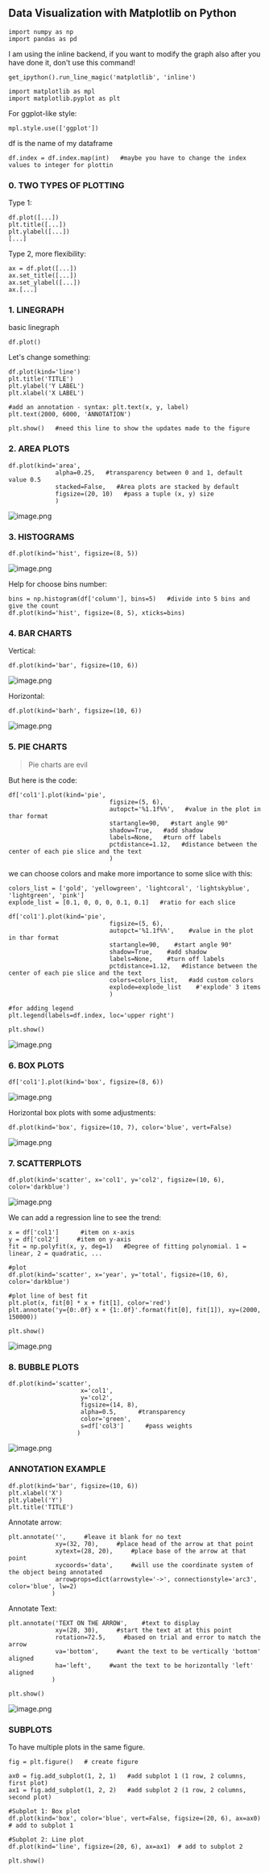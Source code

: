 ## Data Visualization with Matplotlib on Python

```
import numpy as np
import pandas as pd
``` 

I am using the inline backend, if you want to modify the graph also after you have done it, don't use this command!  
``` 
get_ipython().run_line_magic('matplotlib', 'inline') 
``` 

``` 
import matplotlib as mpl
import matplotlib.pyplot as plt
``` 

For ggplot-like style:  
``` 
mpl.style.use(['ggplot'])  
``` 

df is the name of my dataframe  

``` 
df.index = df.index.map(int)   #maybe you have to change the index values to integer for plottin
``` 

### 0. TWO TYPES OF PLOTTING

Type 1:
``` 
df.plot([...])
plt.title([...])
plt.ylabel([...])
[...]
``` 

Type 2, more flexibility:
``` 
ax = df.plot([...])
ax.set_title([...])
ax.set_ylabel([...])
ax.[...]
``` 

### 1. LINEGRAPH

basic linegraph
``` 
df.plot() 
``` 

Let's change something:
``` 
df.plot(kind='line')
plt.title('TITLE')
plt.ylabel('Y LABEL')
plt.xlabel('X LABEL')

#add an annotation - syntax: plt.text(x, y, label)
plt.text(2000, 6000, 'ANNOTATION')

plt.show()   #need this line to show the updates made to the figure
``` 


### 2. AREA PLOTS
``` 
df.plot(kind='area',
             alpha=0.25,   #transparency between 0 and 1, default value 0.5
             stacked=False,   #Area plots are stacked by default
             figsize=(20, 10)   #pass a tuple (x, y) size
             )
``` 

![image.png](https://cdn.hashnode.com/res/hashnode/image/upload/v1627635071796/bAWW17fs-.png)

### 3. HISTOGRAMS

``` 
df.plot(kind='hist', figsize=(8, 5))
``` 

![image.png](https://cdn.hashnode.com/res/hashnode/image/upload/v1627635091466/YyVaQipPY.png)


Help for choose bins number:
``` 
bins = np.histogram(df['column'], bins=5)   #divide into 5 bins and give the count
df.plot(kind='hist', figsize=(8, 5), xticks=bins)
``` 


### 4. BAR CHARTS

Vertical:
``` 
df.plot(kind='bar', figsize=(10, 6))
``` 

![image.png](https://cdn.hashnode.com/res/hashnode/image/upload/v1627635107637/poWXT9eOK.png)

Horizontal:
``` 
df.plot(kind='barh', figsize=(10, 6))
``` 

![image.png](https://cdn.hashnode.com/res/hashnode/image/upload/v1627635123432/yVFuOmNwOn.png)

### 5. PIE CHARTS

> Pie charts are evil  

But here is the code:

``` 
df['col1'].plot(kind='pie',
                            figsize=(5, 6),
                            autopct='%1.1f%%',   #value in the plot in thar format
                            startangle=90,   #start angle 90°
                            shadow=True,   #add shadow     
                            labels=None,   #turn off labels
                            pctdistance=1.12,   #distance between the center of each pie slice and the text
                            )
``` 

we can choose colors and make more importance to some slice with this:
``` 
colors_list = ['gold', 'yellowgreen', 'lightcoral', 'lightskyblue', 'lightgreen', 'pink']
explode_list = [0.1, 0, 0, 0, 0.1, 0.1]   #ratio for each slice

df['col1'].plot(kind='pie',
                            figsize=(5, 6),
                            autopct='%1.1f%%',    #value in the plot in thar format
                            startangle=90,    #start angle 90°
                            shadow=True,    #add shadow     
                            labels=None,    #turn off labels
                            pctdistance=1.12,   #distance between the center of each pie slice and the text
                            colors=colors_list,   #add custom colors
                            explode=explode_list    #'explode' 3 items
                            )

#for adding legend
plt.legend(labels=df.index, loc='upper right') 

plt.show()
``` 

![image.png](https://cdn.hashnode.com/res/hashnode/image/upload/v1627635158628/D7w4eXKGz.png)

### 6. BOX PLOTS

``` 
df['col1'].plot(kind='box', figsize=(8, 6))
``` 

![image.png](https://cdn.hashnode.com/res/hashnode/image/upload/v1627635177365/IoiqBnpVu.png)

Horizontal box plots with some adjustments:
``` 
df.plot(kind='box', figsize=(10, 7), color='blue', vert=False)
``` 

![image.png](https://cdn.hashnode.com/res/hashnode/image/upload/v1627635192351/IntyhKAEj.png)

### 7. SCATTERPLOTS

``` 
df.plot(kind='scatter', x='col1', y='col2', figsize=(10, 6), color='darkblue')
``` 

![image.png](https://cdn.hashnode.com/res/hashnode/image/upload/v1627635206873/hNsOSD7HN.png)

We can add a regression line to see the trend:
``` 
x = df['col1']      #item on x-axis
y = df['col2']     #item on y-axis
fit = np.polyfit(x, y, deg=1)   #Degree of fitting polynomial. 1 = linear, 2 = quadratic, ...

#plot
df.plot(kind='scatter', x='year', y='total', figsize=(10, 6), color='darkblue')

#plot line of best fit
plt.plot(x, fit[0] * x + fit[1], color='red')
plt.annotate('y={0:.0f} x + {1:.0f}'.format(fit[0], fit[1]), xy=(2000, 150000))

plt.show()
``` 

![image.png](https://cdn.hashnode.com/res/hashnode/image/upload/v1627635232022/ZkQxOm_Db.png)

### 8. BUBBLE PLOTS
``` 
df.plot(kind='scatter',
                    x='col1',
                    y='col2',
                    figsize=(14, 8),
                    alpha=0.5,      #transparency
                    color='green',
                    s=df['col3']      #pass weights
                   )
``` 

![image.png](https://cdn.hashnode.com/res/hashnode/image/upload/v1627635252186/agQWANdxT.png)

### ANNOTATION EXAMPLE

``` 
df.plot(kind='bar', figsize=(10, 6))
plt.xlabel('X')
plt.ylabel('Y')
plt.title('TITLE')
``` 

Annotate arrow:
``` 
plt.annotate('',     #leave it blank for no text
             xy=(32, 70),     #place head of the arrow at that point
             xytext=(28, 20),     #place base of the arrow at that point
             xycoords='data',     #will use the coordinate system of the object being annotated
             arrowprops=dict(arrowstyle='->', connectionstyle='arc3', color='blue', lw=2)
            )
``` 

Annotate Text:
``` 
plt.annotate('TEXT ON THE ARROW',    #text to display
             xy=(28, 30),     #start the text at at this point
             rotation=72.5,     #based on trial and error to match the arrow
             va='bottom',     #want the text to be vertically 'bottom' aligned
             ha='left',     #want the text to be horizontally 'left' aligned
            )

plt.show()
``` 

![image.png](https://cdn.hashnode.com/res/hashnode/image/upload/v1627635268431/hBiXxhkwM.png)

### SUBPLOTS

To have multiple plots in the same figure.
``` 
fig = plt.figure()   # create figure

ax0 = fig.add_subplot(1, 2, 1)   #add subplot 1 (1 row, 2 columns, first plot)
ax1 = fig.add_subplot(1, 2, 2)   #add subplot 2 (1 row, 2 columns, second plot)

#Subplot 1: Box plot
df.plot(kind='box', color='blue', vert=False, figsize=(20, 6), ax=ax0) # add to subplot 1

#Subplot 2: Line plot
df.plot(kind='line', figsize=(20, 6), ax=ax1)  # add to subplot 2

plt.show()
``` 